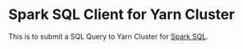 # Spark SQL Client for Yarn Cluster
This is to submit a SQL Query to Yarn Cluster for [Spark SQL](https://spark.apache.org/sql/).

